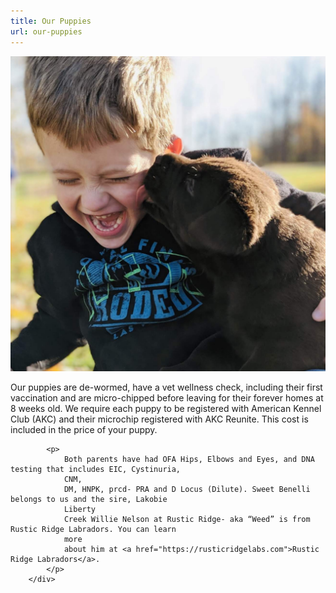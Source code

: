```yaml
---
title: Our Puppies
url: our-puppies
---
```


   <img src="images/cute_boy_cute_puppies.JPG" alt="Young boy playing with a chocolate lab" />
        <div>
            <p>
                Our puppies are de-wormed, have a vet wellness check, including their first vaccination and are
                micro-chipped before leaving for their forever homes at 8 weeks old. We require each puppy to be
                registered with American Kennel Club (AKC) and their microchip registered with AKC Reunite. This
                cost is
                included in the price of your puppy.
            </p>

            <p>
                Both parents have had OFA Hips, Elbows and Eyes, and DNA testing that includes EIC, Cystinuria,
                CNM,
                DM, HNPK, prcd- PRA and D Locus (Dilute). Sweet Benelli belongs to us and the sire, Lakobie
                Liberty
                Creek Willie Nelson at Rustic Ridge- aka “Weed” is from Rustic Ridge Labradors. You can learn
                more
                about him at <a href="https://rusticridgelabs.com">Rustic Ridge Labradors</a>.
            </p>
        </div>